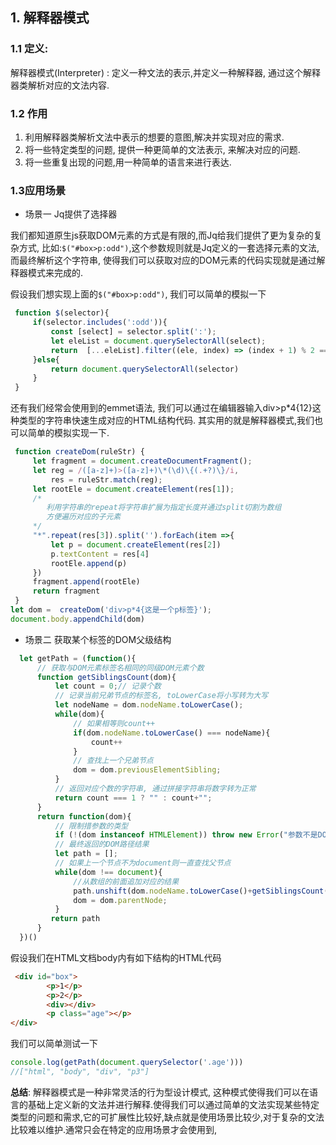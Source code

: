 ##  1. 解释器模式

### 1.1 定义: 

解释器模式(Interpreter)  : 定义一种文法的表示,并定义一种解释器, 通过这个解释器类解析对应的文法内容.

### 1.2 作用

1. 利用解释器类解析文法中表示的想要的意图,解决并实现对应的需求.
2. 将一些特定类型的问题, 提供一种更简单的文法表示, 来解决对应的问题.
3. 将一些重复出现的问题,用一种简单的语言来进行表达.

### 1.3应用场景

* 场景一 Jq提供了选择器

我们都知道原生js获取DOM元素的方式是有限的,而Jq给我们提供了更为复杂的复杂方式, 比如:`$("#box>p:odd")`,这个参数规则就是Jq定义的一套选择元素的文法, 而最终解析这个字符串, 使得我们可以获取对应的DOM元素的代码实现就是通过解释器模式来完成的.

假设我们想实现上面的`$("#box>p:odd")`, 我们可以简单的模拟一下

```js
 function $(selector){
     if(selector.includes(':odd')){
         const [select] = selector.split(':');
         let eleList = document.querySelectorAll(select);
         return  [...eleList].filter((ele, index) => (index + 1) % 2 === 1)
     }else{
         return document.querySelectorAll(selector)
     }
 }
```

还有我们经常会使用到的emmet语法, 我们可以通过在编辑器输入div>p*4{12}这种类型的字符串快速生成对应的HTML结构代码. 其实用的就是解释器模式,我们也可以简单的模拟实现一下.

```js
 function createDom(ruleStr) {
     let fragment = document.createDocumentFragment();
     let reg = /([a-z]+)>([a-z]+)\*(\d)\{(.+?)\}/i,
         res = ruleStr.match(reg);
     let rootEle = document.createElement(res[1]);
     /*
     	利用字符串的repeat将字符串扩展为指定长度并通过split切割为数组
     	方便遍历对应的子元素
     */
     "*".repeat(res[3]).split('').forEach(item =>{
         let p = document.createElement(res[2])
         p.textContent = res[4]
         rootEle.append(p)
     })
     fragment.append(rootEle)
     return fragment
 }
let dom =  createDom('div>p*4{这是一个p标签}');
document.body.appendChild(dom)
```

* 场景二 获取某个标签的DOM父级结构

```js
  let getPath = (function(){
      // 获取与DOM元素标签名相同的同级DOM元素个数
      function getSiblingsCount(dom){
          let count = 0;// 记录个数
          // 记录当前兄弟节点的标签名, toLowerCase将小写转为大写
          let nodeName = dom.nodeName.toLowerCase();
          while(dom){
              // 如果相等则count++
              if(dom.nodeName.toLowerCase() === nodeName){
                  count++
              }
              // 查找上一个兄弟节点
              dom = dom.previousElementSibling;
          }
          // 返回对应个数的字符串, 通过拼接字符串将数字转为正常
          return count === 1 ? "" : count+"";
      }
      return function(dom){
          // 限制措参数的类型
          if (!(dom instanceof HTMLElement)) throw new Error("参数不是DOM节点");
          // 最终返回的DOM路径结果
          let path = [];
          // 如果上一个节点不为document则一直查找父节点
          while(dom !== document){
              //从数组的前面追加对应的结果
              path.unshift(dom.nodeName.toLowerCase()+getSiblingsCount(dom));
              dom = dom.parentNode;
          }
         return path
      }
  })()
```

假设我们在HTML文档body内有如下结构的HTML代码

```html
 <div id="box">
        <p>1</p>
        <p>2</p>
        <div></div>
        <p class="age"></p>
</div>
```

我们可以简单测试一下

```js
console.log(getPath(document.querySelector('.age')))
//["html", "body", "div", "p3"]
```

**总结**: 解释器模式是一种非常灵活的行为型设计模式, 这种模式使得我们可以在语言的基础上定义新的文法并进行解释.使得我们可以通过简单的文法实现某些特定类型的问题和需求,它的可扩展性比较好,缺点就是使用场景比较少,对于复杂的文法比较难以维护.通常只会在特定的应用场景才会使用到,